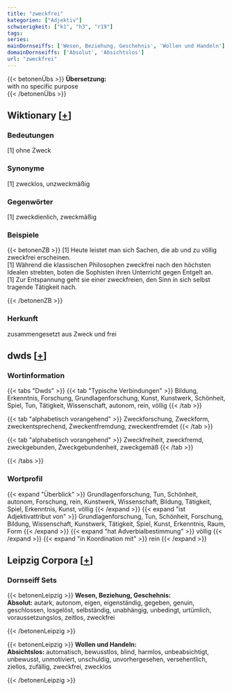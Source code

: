 ```yaml
---
title: "zweckfrei"
kategorien: ["Adjektiv"]
schwierigkeit: ["k1", "h3", "r19"]
tags:
series:
mainDornseiffs: ['Wesen, Beziehung, Geschehnis', 'Wollen und Handeln']
domainDornseiffs: ['Absolut', 'Absichtslos']
url: "zweckfrei"
---
```


{{< betonenÜbs >}}
**Übersetzung:**  
with no specific purpose  
{{< /betonenÜbs >}}

## Wiktionary [[+](https://de.wiktionary.org/wiki/zweckfrei)]

### Bedeutungen
[1] ohne Zweck  

### Synonyme
[1] zwecklos, unzweckmäßig  

### Gegenwörter
[1] zweckdienlich, zweckmäßig  

### Beispiele
{{< betonenZB >}}
[1] Heute leistet man sich Sachen, die ab und zu völlig zweckfrei erscheinen.  
[1] Während die klassischen Philosophen zweckfrei nach den höchsten Idealen strebten, boten die Sophisten ihren Unterricht gegen Entgelt an.  
[1] Zur Entspannung geht sie einer zweckfreien, den Sinn in sich selbst tragende Tätigkeit nach.  

{{< /betonenZB >}}
### Herkunft
zusammengesetzt aus Zweck und frei  



## dwds [[+](https://www.dwds.de/wb/zweckfrei)]

### Wortinformation
{{< tabs "Dwds" >}}
{{< tab "Typische Verbindungen" >}}
Bildung, Erkenntnis, Forschung, Grundlagenforschung, Kunst, Kunstwerk, Schönheit, Spiel, Tun, Tätigkeit, Wissenschaft, autonom, rein, völlig
{{< /tab >}}

{{< tab "alphabetisch vorangehend" >}}
Zweckforschung, Zweckform, zweckentsprechend, Zweckentfremdung, zweckentfremdet
{{< /tab >}}

{{< tab "alphabetisch vorangehend" >}}
Zweckfreiheit, zweckfremd, zweckgebunden, Zweckgebundenheit, zweckgemäß
{{< /tab >}}

{{< /tabs >}}

### Wortprofil
{{< expand "Überblick" >}} Grundlagenforschung, Tun, Schönheit, autonom, Forschung, rein, Kunstwerk, Wissenschaft, Bildung, Tätigkeit, Spiel, Erkenntnis, Kunst, völlig {{< /expand >}}
{{< expand "ist Adjektivattribut von" >}} Grundlagenforschung, Tun, Schönheit, Forschung, Bildung, Wissenschaft, Kunstwerk, Tätigkeit, Spiel, Kunst, Erkenntnis, Raum, Form {{< /expand >}}
{{< expand "hat Adverbialbestimmung" >}} völlig {{< /expand >}}
{{< expand "in Koordination mit" >}} rein {{< /expand >}}

## Leipzig Corpora [[+](https://corpora.uni-leipzig.de/en/res?word=zweckfrei&corpusId=deu_newscrawl-public_2018)]

### Dornseiff Sets
{{< betonenLeipzig >}}
**Wesen, Beziehung, Geschehnis:**  
**Absolut:** autark, autonom, eigen, eigenständig, gegeben, genuin, geschlossen, losgelöst, selbständig, unabhängig, unbedingt, urtümlich, voraussetzungslos, zeitlos, zweckfrei  

{{< /betonenLeipzig >}}


{{< betonenLeipzig >}}
**Wollen und Handeln:**  
**Absichtslos:** automatisch, bewusstlos, blind, harmlos, unbeabsichtigt, unbewusst, unmotiviert, unschuldig, unvorhergesehen, versehentlich, ziellos, zufällig, zweckfrei, zwecklos  

{{< /betonenLeipzig >}}
